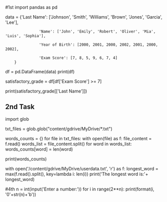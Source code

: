 
#1st 
import pandas as pd

data = {'Last Name': ['Johnson', 'Smith', 'Williams', 'Brown', 'Jones', 'Garcia', 'Lee'],

                   'Name': ['John', 'Emily', 'Robert', 'Oliver', 'Mia', 'Luis', 'Sophia'],

                   'Year of Birth': [2000, 2001, 2000, 2002, 2001, 2000, 2002],

                   'Exam Score': [7, 8, 5, 9, 6, 7, 4]
        }
df = pd.DataFrame(data)
print(df)



satisfactory_grade = df[df['Exam Score'] >= 7]


print(satisfactory_grade[['Last Name']])





## 2nd Task 
import glob

txt_files = glob.glob("content/gdrive/MyDrive/*.txt")

words_counts = {}
for file in txt_files:
    with open(file) as f:
        file_content = f.read()
        words_list = file_content.split()
        for word in words_list:
            words_counts[word] = len(word)

print(words_counts)

with open('/content/gdrive/MyDrive/userdata.txt', 'r') as f:
  longest_word = max(f.read().split(), key=lambda i: len(i))
  print('The longest word is:'+ longest_word)
  
  
  
  #4th 
n = int(input('Enter a number:'))
for i in range(2**n):
    print(format(i, '0'+str(n)+'b'))
    
    
